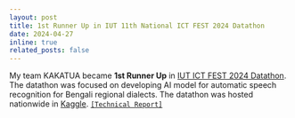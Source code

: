 ```yaml
---
layout: post
title: 1st Runner Up in IUT 11th National ICT FEST 2024 Datathon
date: 2024-04-27
inline: true
related_posts: false
---
```


My team KAKATUA became **1st Runner Up** in <a href="https://www.facebook.com/events/s/iut-ict-fest-2024-datathon-asr/786436059673205/">IUT ICT FEST 2024 Datathon</a>. The datathon was focused on developing AI model for automatic speech recognition for Bengali regional dialects. The datathon was hosted nationwide in <a href="https://www.kaggle.com/competitions/ben10">Kaggle</a>. [`[Technical Report]`](assets/pdf/KAKATUA_ASR_Regional_Dialect.pdf)
